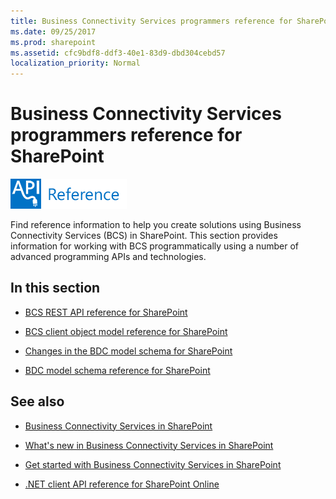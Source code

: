 ```yaml
---
title: Business Connectivity Services programmers reference for SharePoint
ms.date: 09/25/2017
ms.prod: sharepoint
ms.assetid: cfc9bdf8-ddf3-40e1-83d9-dbd304cebd57
localization_priority: Normal
---
```



# Business Connectivity Services programmers reference for SharePoint

  
    
    
![Class libraries and references](../images/mod_icon_badge_reference.png)
  
    
    

  
    
    

  
    
    
Find reference information to help you create solutions using Business Connectivity Services (BCS) in SharePoint.
This section provides information for working with BCS programmatically using a number of advanced programming APIs and technologies.
  
    
    


## In this section


-  [BCS REST API reference for SharePoint](bcs-rest-api-reference-for-sharepoint.md)
    
  
-  [BCS client object model reference for SharePoint](bcs-client-object-model-reference-for-sharepoint.md)
    
  
-  [Changes in the BDC model schema for SharePoint](changes-in-the-bdc-model-schema-for-sharepoint.md)
    
  
-  [BDC model schema reference for SharePoint](bdc-model-schema-reference-for-sharepoint.md)
    
  

## See also


-  [Business Connectivity Services in SharePoint](business-connectivity-services-in-sharepoint.md)
    
  
-  [What's new in Business Connectivity Services in SharePoint](what-s-new-in-business-connectivity-services-in-sharepoint.md)
    
  
-  [Get started with Business Connectivity Services in SharePoint](get-started-with-business-connectivity-services-in-sharepoint.md)
    
  
-  [.NET client API reference for SharePoint Online](https://msdn.microsoft.com/library/88e5e1b9-eab2-4f3b-a3f2-75c96b86f1f4%28Office.15%29.aspx)
    
  

  
    
    

